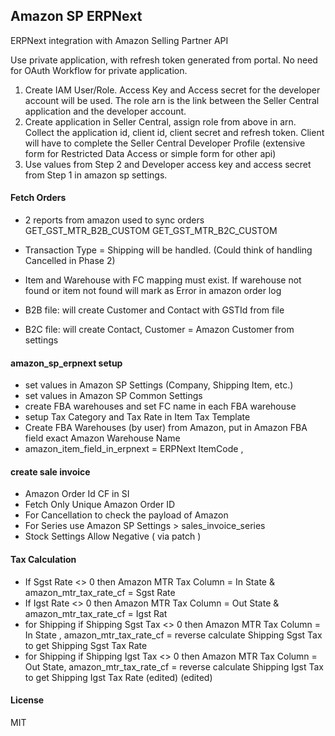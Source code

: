 ## Amazon SP ERPNext

ERPNext integration with Amazon Selling Partner API

Use private application, with refresh token generated from portal. No need for OAuth Workflow for private application.

1. Create IAM User/Role. Access Key and Access secret for the developer account will be used. The role arn is the link between the Seller Central application and the developer account.
2. Create application in Seller Central, assign role from above in arn. Collect the application id, client id, client secret and refresh token. Client will have to complete the Seller Central Developer Profile (extensive form for Restricted Data Access or simple form for other api)
3. Use values from Step 2 and Developer access key and access secret from Step 1 in amazon sp settings.

#### Fetch Orders

- 2 reports from amazon used to sync orders
  GET_GST_MTR_B2B_CUSTOM
  GET_GST_MTR_B2C_CUSTOM

- Transaction Type = Shipping will be handled. (Could think of handling Cancelled in Phase 2)
- Item and Warehouse with FC mapping must exist. If warehouse not found or item not found will mark as Error in amazon order log
- B2B file: will create Customer and Contact with GSTId from file
- B2C file: will create Contact, Customer = Amazon Customer from settings

<!-- Daton will upload file to S3..schedule 5 min or 10 min
S3 will execute lambda fn and call api in amazon_sp_erpnext with S3 file details
amazon_sp_erpnext will download file from S3 and process it:
create amazon order log -->

#### amazon_sp_erpnext setup

- set values in Amazon SP Settings (Company, Shipping Item, etc.)
- set values in Amazon SP Common Settings
- create FBA warehouses and set FC name in each FBA warehouse
- setup Tax Category and Tax Rate in Item Tax Template
- Create FBA Warehouses (by user) from Amazon, put in Amazon FBA field exact Amazon Warehouse Name
- amazon_item_field_in_erpnext = ERPNext ItemCode ,

#### create sale invoice

- Amazon Order Id CF in SI
- Fetch Only Unique Amazon Order ID
- For Cancellation to check the payload of Amazon
- For Series use Amazon SP Settings > sales_invoice_series
- Stock Settings Allow Negative ( via patch )

#### Tax Calculation

- If Sgst Rate <> 0 then Amazon MTR Tax Column = In State & amazon_mtr_tax_rate_cf = Sgst Rate
- If Igst Rate <> 0 then Amazon MTR Tax Column = Out State & amazon_mtr_tax_rate_cf = Igst Rat
- for Shipping if Shipping Sgst Tax <> 0 then Amazon MTR Tax Column = In State , amazon_mtr_tax_rate_cf = reverse calculate Shipping Sgst Tax to get Shipping Sgst Tax Rate
- for Shipping if Shipping Igst Tax <> 0 then Amazon MTR Tax Column = Out State, amazon_mtr_tax_rate_cf = reverse calculate Shipping Igst Tax to get Shipping Igst Tax Rate (edited) (edited)

#### License

MIT
